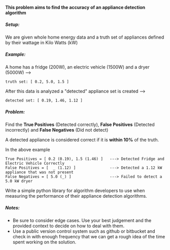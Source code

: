 **This problem aims to find the accuracy of an appliance detection algorithm**

##### Setup:
We are given whole home energy data and a truth set of appliances defined by their wattage in Kilo Watts (kW)

##### Example:
A home has a fridge (200W), an electric vehicle (1500W) and a dryer (5000W) --> 
```
truth set: [ 0.2, 5.0, 1.5 ]
```
After this data is analyzed a "detected" appliance set is created --> 
```
detected set: [ 0.19, 1.46, 1.12 ]
```

##### Problem:
Find the **True Positives** (Detected correctly), 
**False Positives** (Detected incorrectly) and
**False Negatives** (Did not detect)

A detected appliance is considered correct if it is **within 10%** of the truth.

In the above example 
```
True Positives = [ 0.2 (0.19), 1.5 (1.46) ]   ---> Detected Fridge and Electric Vehicle Correctly
False Positives = [  _ (1.12) ]               ---> Detected a 1.12 kW appliance that was not present
False Negatives = [ 5.0 (_) ]                 ---> Failed to detect a 5.0 kW dryer
```

Write a simple python library for algorithm developers to use when measuring the performance of their appliance detection algorithms.

##### Notes:

* Be sure to consider edge cases.  Use your best judgement and the provided context to decide on how to deal with them.
* Use a public version control system such as github or bitbucket and check in with enough frequency that we can get a rough idea of the time spent working on the solution.

